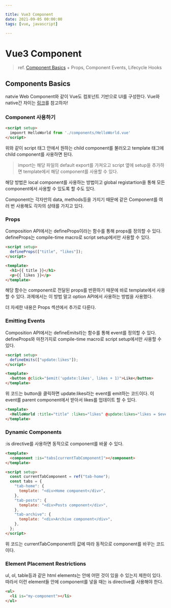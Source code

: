 ```yaml
---

title: Vue3 Component
date: 2021-09-05 00:00:00
tags: [vue, javascript]

---
```


# Vue3 Component

> ref. [Component Basics](https://v3.vuejs.org/guide/component-basics.html) + Props, Component Events, Lifecycle Hooks

## Components Basics

natvie Web Component와 같이 Vue도 컴포넌트 기반으로 UI를 구성한다. Vue와 native간 차이는 [링크](https://vuejs.org/guide/extras/web-components.html)를 참고하자!

### Component 사용하기

```html
<script setup>
  imponrt HelloWorld from './components/HelloWorld.vue'
</script>
```

위와 같이 script 태그 안에서 원하는 child component를 불러오고 template 태그에 child component를 사용하면 된다.

> import는 해당 파일의 default export를 가져오고 script 옆에 setup을 추가하면 template에서 해당 component를 사용할 수 있다.

해당 방법은 local component를 사용하는 방법이고 global registartion을 통해 모든 component에서 사용할 수 있도록 할 수도 있다.

Component는 각자만의 data, methods등을 가지기 때문에 같은 Component를 여러 번 사용해도 각자의 상태를 가지고 있다.

### Props

Composition API에서는 defineProps이라는 함수를 통해 props를 정의할 수 있다. defineProps는 compile-time macro로 script setup에서만 사용할 수 있다.

```html
<script setup>
  defineProps(["title", "likes"]);
</script>

<template>
  <h1>{{ title }}</h1>
  <p>{{ likes }}</p>
</template>
```

해당 함수는 component로 전달된 props를 반환하기 때문에 바로 template에서 사용할 수 있다. 과제에서는 이 방법 말고 option API에서 사용하는 방법을 사용했다.

더 자세한 내용은 Props 섹션에서 추가로 다룬다.

### Emitting Events

Composition API에서는 defineEmits라는 함수를 통해 event를 정의할 수 있다. defineProps와 마찬가지로 compile-time macro로 script setup에서만 사용할 수 있다.

```html
<script setup>
  defineEmits(["update:likes"]);
</script>

<template>
  <button @click="$emit('update:likes', likes + 1)">Like</button>
</template>
```

위 코드는 button을 클릭하면 update:likes라는 event를 emit하는 코드이다. 이 event를 parent component에서 받아서 likes를 업데이트 할 수 있다.

```html
<template>
  <HelloWorld :title="title" :likes="likes" @update:likes="likes = $event" />
</template>
```

### Dynamic Components

:is directive를 사용하면 동적으로 component를 바꿀 수 있다.

```html
<template>
  <component :is="tabs[currentTabComponent]"></component>
</template>

<script setup>
  const currentTabComponent = ref("tab-home");
  const tabs = {
    "tab-home": {
      template: "<div>Home component</div>",
    },
    "tab-posts": {
      template: "<div>Posts component</div>",
    },
    "tab-archive": {
      template: "<div>Archive component</div>",
    },
  };
</script>
```

위 코드는 currentTabComponent의 값에 따라 동적으로 component를 바꾸는 코드이다.

### Element Placement Restrictions

ul, ol, table등과 같은 html elements는 안에 어떤 것이 있을 수 있는지 제한이 있다. 따라서 이런 element들 안에 component를 넣을 때는 is directive를 사용해야 한다.

```html
<ul>
  <li is="my-component"></li>
</ul>
```

